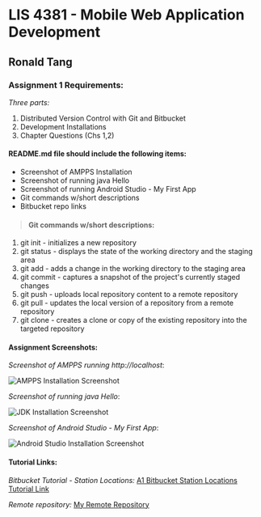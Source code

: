 # LIS 4381 - Mobile Web Application Development

## Ronald Tang

### Assignment 1 Requirements:

*Three parts:*

1. Distributed Version Control with Git and Bitbucket
2. Development Installations
3. Chapter Questions (Chs 1,2)

#### README.md file should include the following items:

* Screenshot of AMPPS Installation
* Screenshot of running java Hello
* Screenshot of running Android Studio - My First App
* Git commands w/short descriptions
* Bitbucket repo links

> #### Git commands w/short descriptions:

1. git init - initializes a new repository
2. git status - displays the state of the working directory and the staging area
3. git add - adds a change in the working directory to the staging area
4. git commit - captures a snapshot of the project's currently staged changes
5. git push - uploads local repository content to a remote repository
6. git pull - updates the local version of a repository from a remote repository
7. git clone - creates a clone or copy of the existing repository into the targeted repository

#### Assignment Screenshots:

*Screenshot of AMPPS running http://localhost*:

![AMPPS Installation Screenshot](img/ampps.png "PHP and MySQL Screenshot")

*Screenshot of running java Hello*:

![JDK Installation Screenshot](img/jdk_install.png "Java Hello Screenshot")

*Screenshot of Android Studio - My First App*:

![Android Studio Installation Screenshot](img/android.png "Android Studio Screenshot")

#### Tutorial Links:

*Bitbucket Tutorial - Station Locations:*
[A1 Bitbucket Station Locations Tutorial Link](https://bitbucket.org/ronaldtang1/bitbucketstationlocations/ "Bitbucket Station Locations")

*Remote repository:*
[My Remote Repository ](https://bitbucket.org/ronaldtang1/lis4381/ "My Remote Repository")